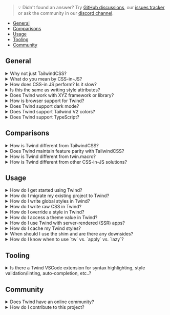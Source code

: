 > 💡 Didn't found an answer? Try [GitHub discussions](https://github.com/tw-in-js/twind/discussions), our [issues tracker](https://github.com/tw-in-js/twind/issues) or ask the community in our [discord channel](https://discord.com/invite/2aP5NkszvD).

<!-- START doctoc generated TOC please keep comment here to allow auto update -->
<!-- DON'T EDIT THIS SECTION, INSTEAD RE-RUN doctoc TO UPDATE -->

- [General](#general)
- [Comparisons](#comparisons)
- [Usage](#usage)
- [Tooling](#tooling)
- [Community](#community)

<!-- END doctoc generated TOC please keep comment here to allow auto update -->

## General

<details><summary>Why not just TailwindCSS?</summary>

Coming soon...

</details>

<details><summary>What do you mean by CSS-in-JS?</summary>

Coming soon...

</details>

<details><summary>How does CSS-in JS perform? Is it slow? </summary>

Coming soon...

</details>

<details><summary>Is this the same as writing style attributes?</summary>

Coming soon...

</details>

<details><summary>Does Twind work with XYZ framework or library?</summary>

If your project uses JavaScript/TypeScript, it should work with Twind. This includes vanilla JavaScript/TypeScript, React, React Native, Vue, Angular, Solid, AlpineJS, NextJS, Gatsby, Nuxt, 11ty, and virtually any other JavaScript framework.

Please note that usage with some frameworks, including SSR frameworks, requires additional configuration. We've put together several [recipes](#) and [example apps](#) to get you started:

Server Rendered Apps (SSR)- [https://twind.dev/docs/modules/twind_server.html](https://twind.dev/docs/modules/twind_server.

</details>

<details><summary>How is browser support for Twind?</summary>

Twind works with all major browsers but requires a polyfill for IE11 and some older browsers. We've put together a [Browser Support](https://twind.dev/docs/handbook/getting-started/browser-support.html) page in the docs with detailed information.

</details>

<details><summary>Does Twind support dark mode?</summary>

Coming soon...

</details>

<details><summary>Does Twind support Tailwind V2 colors?</summary>

Yes, but with a little extra configuration. You can find usage instructions [in the docs](https://twind.dev/docs/modules/twind_colors.html).

</details>

<details><summary>Does Twind support TypeScript?</summary>

Coming soon...

</details>

## Comparisons

<details><summary>How is Twind different from TailwindCSS?</summary>

Coming soon...

</details>

<details><summary>Does Twind maintain feature parity with TailwindCSS?</summary>

Coming soon...

</details>

<details><summary>How is Twind different from twin.macro? </summary>

Coming soon...

</details>

<details><summary>How is Twind different from other CSS-in-JS solutions?</summary>

Coming soon...

</details>

## Usage

<details><summary>How do I get started using Twind? </summary>

We've put together a [Quickstart Guide](https://twind.dev/docs/handbook/getting-started.html#quickstart) and [Installation Guide](https://twind.dev/docs/handbook/getting-started/installation.html) guide to get you up in running in under a minute.

</details>

<details><summary>How do I migrate my existing project to Twind?</summary>

Coming soon...

</details>

<details><summary>How do I write global styles in Twind?</summary>

Coming soon...

</details>

<details><summary>How do I write raw CSS in Twind?</summary>

Tailwind provides a `twind/css` package to help you incorporate raw CSS into your project. This package exposes a `css` function that lets you define your CSS using JavaScript object notation. [Learn more in the docs](https://twind.dev/docs/modules/twind_css.html).

</details>

<details><summary>How do I override a style in Twind?</summary>

Coming soon...

</details>
<details><summary>How do I access a theme value in Twind?</summary>

The `twind/css` package exposes a `theme` helper for use with the `css` function. [View the docs](https://twind.dev/docs/modules/twind.html#theme-helper) here.

</details>

<details><summary>How do I use Twind with server-rendered (SSR) apps?</summary>

Twind provides a `twind/server` package to assist with static extraction needed for SSR apps. [Learn more in the docs.](https://twind.dev/docs/modules/twind_server.html)

There is also a working [example Next App](https://github.com/tw-in-js/example-next) to get you up in running.

</details>

<details><summary>How do I cache my Twind styles?</summary>

Coming soon...

</details>

<details><summary>When should I use the shim and are there any downsides?</summary>

The purpose of the shim is to allow you to take advantage of Twind without the use of the `tw` function. This is useful for certain situations:

- You are incrementally refactoring an existing Tailwind app.
- You just want to get up and running quickly (prototyping)

There could be performance implications of using the shim on large or highly dynamic apps due to a requirement to parse entire class attributes. However, these differences should be negligible for most static sites.

[Learn more in the docs.](https://twind.dev/docs/modules/twind_shim.html)

</details>

<details><summary>How do I know when to use `tw` vs. `apply` vs. `lazy`?</summary>

Coming soon...

</details>

## Tooling

<details><summary>Is there a Twind VSCode extension for syntax highlighting, style validation/linting, auto-completion, etc..?</summary>

Coming soon...

</details>

## Community

<details><summary>Does Twind have an online community?</summary>

Yes, we are active both on Github Discussions and Discord.

- Github Discussions: [https://github.com/tw-in-js/twind/discussions](https://github.com/tw-in-js/twind/discussions)
- Link to join Discord server: [https://discord.com/invite/2aP5NkszvD](https://discord.com/invite/2aP5NkszvD)

</details>

<details><summary>How do I contribute to this project?</summary>

Hey, we're glad you'd like to contribute! We've put together a [Contributing Guide](https://twind.dev/docs/handbook/advanced/contributing.html) to get you started.

</details>
